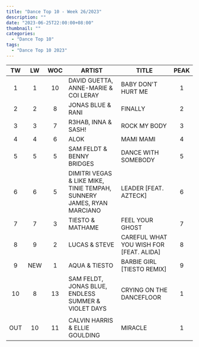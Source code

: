 ```yaml
---
title: "Dance Top 10 - Week 26/2023"
description: ""
date: "2023-06-25T22:00:00+08:00"
thumbnail: ""
categories:
  - "Dance Top 10"
tags:
  - "Dance Top 10 2023"
---
```

<!--more-->
|TW|LW|WOC|ARTIST|TITLE|PEAK|
|:----:|:----:|:----:|----|----|:----:|
|1|1|10|DAVID GUETTA, ANNE-MARIE & COI LERAY|BABY DON'T HURT ME|1|
|2|2|8|JONAS BLUE & RANI|FINALLY|2|
|3|3|7|R3HAB, INNA & SASH!|ROCK MY BODY|3|
|4|4|6|ALOK|MAMI MAMI|4|
|5|5|5|SAM FELDT & BENNY BRIDGES|DANCE WITH SOMEBODY|5|
|6|6|5|DIMITRI VEGAS & LIKE MIKE, TINIE TEMPAH, SUNNERY JAMES, RYAN MARCIANO|LEADER [FEAT. AZTECK]|6|
|7|7|3|TIESTO & MATHAME|FEEL YOUR GHOST|7|
|8|9|2|LUCAS & STEVE|CAREFUL WHAT YOU WISH FOR [FEAT. ALIDA]|8|
|9|NEW|1|AQUA & TIESTO|BARBIE GIRL [TIESTO REMIX]|9|
|10|8|13|SAM FELDT, JONAS BLUE, ENDLESS SUMMER & VIOLET DAYS|CRYING ON THE DANCEFLOOR|1|
| | | | | | |
|OUT|10|11|CALVIN HARRIS & ELLIE GOULDING|MIRACLE|1|